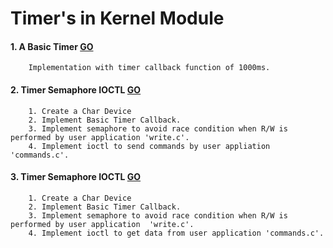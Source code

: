 # Timer's in Kernel Module
#### 1. A Basic Timer [GO](../09_Timers/01_TIMER_BASIC/)
        Implementation with timer callback function of 1000ms. 
#### 2. Timer Semaphore IOCTL [GO](../09_Timers/02_TIMER_IOCTL_CHAR_V1/)
        1. Create a Char Device 
        2. Implement Basic Timer Callback.
        3. Implement semaphore to avoid race condition when R/W is performed by user application 'write.c'.
        4. Implement ioctl to send commands by user appliation 'commands.c'. 
#### 3. Timer Semaphore IOCTL [GO](../09_Timers/02_TIMER_IOCTL_CHAR_V2/)
        1. Create a Char Device
        2. Implement Basic Timer Callback.
        3. Implement semaphore to avoid race condition when R/W is performed by user application  'write.c'.
        4. Implement ioctl to get data from user application 'commands.c'.
